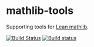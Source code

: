# mathlib-tools

Supporting tools for [Lean mathlib](https://leanprover-community.github.io/).

[![Build Status](https://travis-ci.org/leanprover-community/mathlib-tools.svg?branch=master)](https://travis-ci.org/leanprover-community/mathlib-tools)
[![Build status](https://ci.appveyor.com/api/projects/status/t353pkb62tep1rth?svg=true)](https://ci.appveyor.com/project/cipher1024/mathlib-tools)
